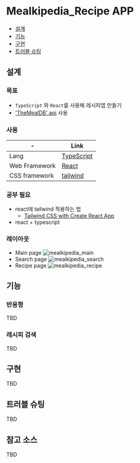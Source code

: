# Mealkipedia_Recipe APP

- [설계](#설계)
- [기능](#기능)
- [구현](#구현)
- [트러블 슈팅](#트러블-슈팅)

## 설계

### 목표

- `TypeScript` 와 `React`를 사용해 레시피앱 만들기
- ['TheMealDB' api](https://www.themealdb.com/) 사용

### 사용

| -             | Link                                          |
| ------------- | --------------------------------------------- |
| Lang          | [TypeScript](https://www.typescriptlang.org/) |
| Web Framework | [React](https://reactjs.org/)                 |
| CSS framework | [tailwind](https://tailwindcss.com/)          |

### 공부 필요

- react에 tailwind 적용하는 법
  - [Tailwind CSS with Create React App](https://tailwindcss.com/docs/guides/create-react-app)
- react + typescript

### 레이아웃

- Main page
  ![mealkipedia_main](https://user-images.githubusercontent.com/69047256/174443744-e6f0d864-346a-45f7-ad9b-9e9dc7ea1299.PNG)
- Search page
  ![mealkipedia_search](https://user-images.githubusercontent.com/69047256/174443769-221afeee-af51-40e1-9660-54d652376225.PNG)
- Recipe page
  ![mealkipedia_recipe](https://user-images.githubusercontent.com/69047256/174443779-d10fafdb-4ad5-43ad-82f7-de9dafe88e04.PNG)

## 기능

### 반응형

TBD

### 레시피 검색

TBD

## 구현

TBD

## 트러블 슈팅

TBD

## 참고 소스

TBD
